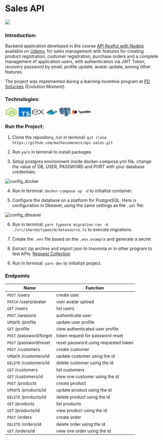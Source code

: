 # Sales API

<img src="https://img-c.udemycdn.com/course/240x135/3669874_1417_4.jpg">

### Introduction:

Backend application developed in the course [API Restful with Nodejs](https://www.udemy.com/course/api-restful-de-vendas/) available on [Udemy](https://www.udemy.com/), for sales management with features for creating product registration, customer registration, purchase orders and a complete management of application users, with authentication via JWT Token, recovery password by email, profile update, avatar update, among other features.

The project was implemented during a learning incentive program at [PD Soluções](https://www.pdsolucoes.com.br/) (Evolution Moment).

### Technologies:

[<img align="center" alt="Nodejs" height="30" width="40" src="https://raw.githubusercontent.com/devicons/devicon/master/icons/nodejs/nodejs-original.svg" style="max-width: 100%;"/>](https://nodejs.org/en/) [<img align="center" alt="Ts" height="30" width="40" src="https://raw.githubusercontent.com/devicons/devicon/master/icons/typescript/typescript-plain.svg" style="max-width: 100%;"/>](https://www.typescriptlang.org/) [<img align="center" alt="Ex" height="30" width="40" src="https://raw.githubusercontent.com/devicons/devicon/master/icons/express/express-original.svg" style="max-width: 100%;"/>](https://expressjs.com/pt-br/) [<img align="center" alt="Do" height="30" width="40" src="https://raw.githubusercontent.com/devicons/devicon/master/icons/docker/docker-original.svg" style="max-width: 100%;"/>](https://www.docker.com/) [<img align="center" alt="Ps" height="30" width="40" src="https://raw.githubusercontent.com/devicons/devicon/master/icons/postgresql/postgresql-original.svg" style="max-width: 100%;"/>](https://www.postgresql.org/) [<img align="center" alt="To" height="30" width="60" src="https://github.com/typeorm/typeorm/raw/master/resources/logo_big.png" style="max-width: 100%;"/>](https://typeorm.io/)

### Run the Project:

1. Clone the repository, run in terminal: `git clone https://github.com/matheusmenezs/api-sales.git`

2. Run `yarn` in terminal to install packages

3. Setup postgres environment inside docker-compose.yml file, change the value of DB, USER, PASSWORD and PORT with your database credentials:

![config_docker](https://user-images.githubusercontent.com/64173311/188487370-4b73e773-2aba-4890-aade-a9590ec86313.png)

4. Run in terminal: `docker-compose up -d` to initialize container.

5. Configure the database on a platform for PostgreSQL. Here is configuration in Dbeaver, using the same settings as the `.yml` file:

![config_dbeaver](https://user-images.githubusercontent.com/64173311/188487420-15562aa8-e96e-406e-b2f8-a2b5312c20e7.PNG)

6. Run in terminal: `yarn typeorm migration:run -d ./src/shared/typeorm/datasource.ts` to execute migrations.

7. Create the `.env` file based on the `.env.example` and generate a secret

8. Extract zip archive and import json to Insomnia or in other program to test APIs: [Request Collection](https://github.com/matheusmenezs/api-sales/files/9490442/apisales_insomnia.zip)

9. Run in terminal: `yarn dev` to initialize project.

### Endpoints

| Name                    | Function |
| ----------------------- | -------- |
| `POST` /users           |create user|
| `PATCH` /users/avatar   |user avatar upload|
| `GET` /users            |list users|
| `POST` /sessions        |authenticate user|
| `UPDATE` /profile       |update user profile|
| `GET` /profile          |view authenticated user profile|
| `POST` /password/forgot |token request for password reset|
| `POST` /password/reset  |reset password using requested token|
| `POST` /customers       |create customer|
| `UPDATE` /customers/id  |update customer using the id|
| `DELETE` /customers/id  |delete customer using the id|
| `GET` /customers        |list customers|
| `GET` /customers/id     |view one customer using the id|
| `POST` /products        |create product|
| `UPDATE` /products/id   |update product using the id|
| `DELETE` /products/id   |delete product using the id|
| `GET` /products         |list products|
| `GET` /products/id      |view product using the id|
| `POST` /orders          |create order|
| `DELETE` /orders/id     |delete order using the id|
| `GET` /orders/id        |view one order using the id|
